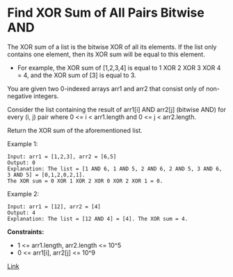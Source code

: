 # Find XOR Sum of All Pairs Bitwise AND

The XOR sum of a list is the bitwise XOR of all its elements. If the list only contains one element, then its XOR sum
will be equal to this element.

- For example, the XOR sum of [1,2,3,4] is equal to 1 XOR 2 XOR 3 XOR 4 = 4, and the XOR sum of [3] is equal to 3.

You are given two 0-indexed arrays arr1 and arr2 that consist only of non-negative integers.

Consider the list containing the result of arr1[i] AND arr2[j] (bitwise AND) for every (i, j) pair where 0 <= i <
arr1.length and 0 <= j < arr2.length.

Return the XOR sum of the aforementioned list.

Example 1:

```
Input: arr1 = [1,2,3], arr2 = [6,5]
Output: 0
Explanation: The list = [1 AND 6, 1 AND 5, 2 AND 6, 2 AND 5, 3 AND 6, 3 AND 5] = [0,1,2,0,2,1].
The XOR sum = 0 XOR 1 XOR 2 XOR 0 XOR 2 XOR 1 = 0.
```

Example 2:

```
Input: arr1 = [12], arr2 = [4]
Output: 4
Explanation: The list = [12 AND 4] = [4]. The XOR sum = 4.
```

**Constraints:**

- 1 <= arr1.length, arr2.length <= 10^5
- 0 <= arr1[i], arr2[j] <= 10^9

[Link](https://leetcode.com/problems/find-xor-sum-of-all-pairs-bitwise-and/)